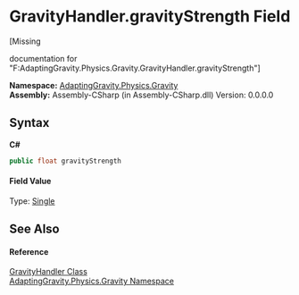 # GravityHandler.gravityStrength Field
 

\[Missing <summary> documentation for "F:AdaptingGravity.Physics.Gravity.GravityHandler.gravityStrength"\]

**Namespace:**&nbsp;<a href="35451bf6-f6b5-b47f-fa3a-5584d785d7e3">AdaptingGravity.Physics.Gravity</a><br />**Assembly:**&nbsp;Assembly-CSharp (in Assembly-CSharp.dll) Version: 0.0.0.0

## Syntax

**C#**<br />
``` C#
public float gravityStrength
```


#### Field Value
Type: <a href="http://msdn2.microsoft.com/en-us/library/3www918f" target="_blank">Single</a>

## See Also


#### Reference
<a href="b7d1cc23-1147-52b6-2884-245c4a195329">GravityHandler Class</a><br /><a href="35451bf6-f6b5-b47f-fa3a-5584d785d7e3">AdaptingGravity.Physics.Gravity Namespace</a><br />